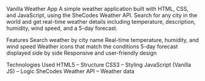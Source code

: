Vanilla Weather App
A simple weather application built with HTML, CSS, and JavaScript, using the SheCodes Weather API.
Search for any city in the world and get real-time weather details including temperature, description, humidity, wind speed, and a 5-day forecast.

Features
Search weather by city name
Real-time temperature, humidity, and wind speed
Weather icons that match the conditions
5-day forecast displayed side by side
Responsive and user-friendly design

Technologies Used
HTML5 – Structure
CSS3 – Styling
JavaScript (Vanilla JS) – Logic
SheCodes Weather API – Weather data
